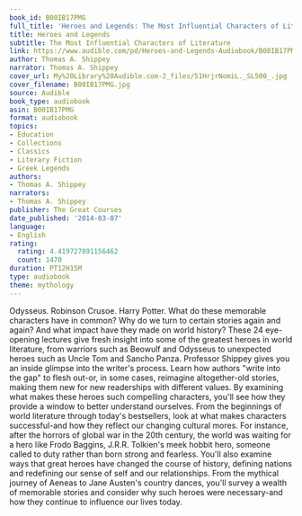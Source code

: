 ```yaml
---
book_id: B00IB17PMG
full_title: 'Heroes and Legends: The Most Influential Characters of Literature'
title: Heroes and Legends
subtitle: The Most Influential Characters of Literature
link: https://www.audible.com/pd/Heroes-and-Legends-Audiobook/B00IB17PMG
author: Thomas A. Shippey
narrator: Thomas A. Shippey
cover_url: My%20Library%20Audible.com-2_files/51HrjrNomiL._SL500_.jpg
cover_filename: B00IB17PMG.jpg
source: Audible
book_type: audiobook
asin: B00IB17PMG
format: audiobook
topics:
- Education
- Collections
- Classics
- Literary Fiction
- Greek Legends
authors:
- Thomas A. Shippey
narrators:
- Thomas A. Shippey
publisher: The Great Courses
date_published: '2014-03-07'
language:
- English
rating:
  rating: 4.419727891156462
  count: 1470
duration: PT12H15M
type: audiobook
theme: mythology
---
```

Odysseus. Robinson Crusoe. Harry Potter. What do these memorable characters have in common? Why do we turn to certain stories again and again? And what impact have they made on world history? These 24 eye-opening lectures give fresh insight into some of the greatest heroes in world literature, from warriors such as Beowulf and Odysseus to unexpected heroes such as Uncle Tom and Sancho Panza.
Professor Shippey gives you an inside glimpse into the writer's process. Learn how authors "write into the gap" to flesh out-or, in some cases, reimagine altogether-old stories, making them new for new readerships with different values. By examining what makes these heroes such compelling characters, you'll see how they provide a window to better understand ourselves.
From the beginnings of world literature through today's bestsellers, look at what makes characters successful-and how they reflect our changing cultural mores. For instance, after the horrors of global war in the 20th century, the world was waiting for a hero like Frodo Baggins, J.R.R. Tolkien's meek hobbit hero, someone called to duty rather than born strong and fearless.
You'll also examine ways that great heroes have changed the course of history, defining nations and redefining our sense of self and our relationships. From the mythical journey of Aeneas to Jane Austen's country dances, you'll survey a wealth of memorable stories and consider why such heroes were necessary-and how they continue to influence our lives today.

